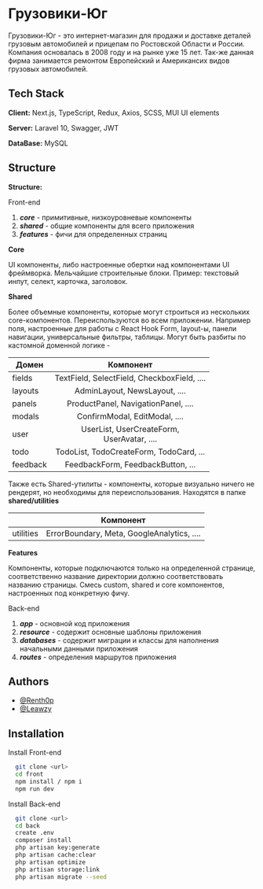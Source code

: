 
# Грузовики-Юг

Грузовики-Юг - это интернет-магазин для продажи и доставке деталей грузовым автомобилей и прицепам по Ростовской Области и России. Компания основалась в 2008 году и на рынке уже 15 лет. Так-же данная фирма занимается ремонтом Европейский и Американсих видов грузовых автомобилей. 


## Tech Stack

**Client:** Next.js, TypeScript, Redux, Axios, SCSS, MUI UI elements

**Server:** Laravel 10, Swagger, JWT

**DataBase:** MySQL
 

## Structure

**Structure:**

Front-end

1. ***core*** - примитивные, низкоуровневые компоненты
2. ***shared*** - общие компоненты для всего приложения
3. ***features*** - фичи для определенных страниц

**Core**

UI компоненты, либо настроенные обертки над компонентами UI фреймворка. Мельчайшие строительные блоки. Пример: текстовый
инпут, селект, карточка, заголовок.

**Shared**

Более объемные компоненты, которые могут строиться из нескольких core-компонентов. Переиспользуются во всем приложении.
Например поля, настроенные для работы с React Hook Form, layout-ы, панели навигации, универсальные фильтры, таблицы.
Могут быть разбиты по кастомной доменной логике -

| Домен    |                    Компонент                    |
|----------|:-----------------------------------------------:|
| fields   |   TextField, SelectField, CheckboxField, ....   |
| layouts  |          AdminLayout, NewsLayout, ....          |
| panels   |       ProductPanel, NavigationPanel, ....       |
| modals   |          ConfirmModal, EditModal, ....          |
| user     | UserList, UserCreateForm, <br/>UserAvatar, .... |
| todo     |     TodoList, TodoCreateForm, TodoCard, ...     |
| feedback |        FeedbackForm, FeedbackButton, ...        |

Также есть Shared-утилиты - компоненты, которые визуально ничего не рендерят, но необходимы для переиспользования.
Находятся в папке **shared/utilities**

|           |                  Компонент                  |
|-----------|:-------------------------------------------:|
| utilities | ErrorBoundary, Meta, GoogleAnalytics,  .... |

**Features**

Компоненты, которые подключаются только на определенной странице, соответственно название директории должно
соответствовать названию страницы. Смесь custom, shared и core компонентов, настроенных под конкретную фичу.

Back-end

1. ***app*** - основной код приложения
2. ***resource*** - содержит основные шаблоны приложения
3. ***databases*** - содержит миграции и классы для наполнения начальными данными приложения
4. ***routes*** - определения маршрутов приложения

## Authors

- [@Renth0p](https://github.com/Renth0p)
- [@Leawzy](https://github.com/Leawzy)


## Installation

Install Front-end

```bash
  git clone <url>
  cd front
  npm install / npm i
  npm run dev
```

Install Back-end

```bash
  git clone <url>
  cd back
  create .env
  composer install
  php artisan key:generate
  php artisan cache:clear
  php artisan optimize
  php artisan storage:link
  php artisan migrate --seed
```
    
